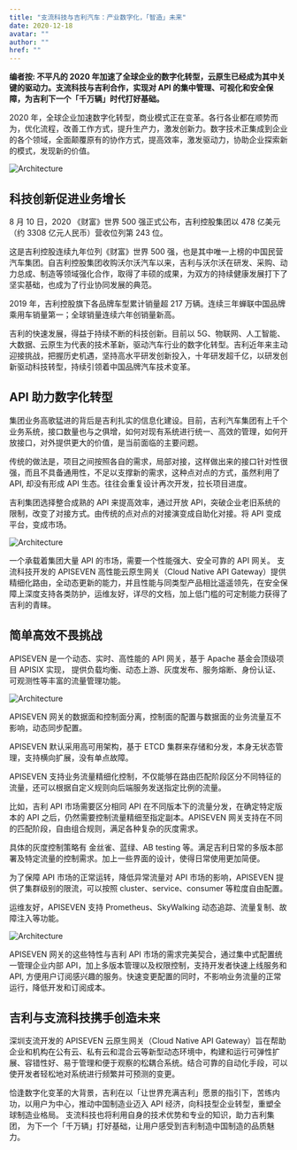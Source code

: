```yaml
---
title: "支流科技与吉利汽车：产业数字化，「智造」未来"
date: 2020-12-18
avatar: ""
author: ""
href: ""
---  
```


**编者按: 不平凡的 2020 年加速了全球企业的数字化转型，云原生已经成为其中关键的驱动力。支流科技与吉利合作，实现对 API 的集中管理、可视化和安全保障，为吉利下一个「千万辆」时代打好基础。**

2020 年，全球企业加速数字化转型，商业模式正在变革。各行各业都在顺势而为，优化流程，改善工作方式，提升生产力，激发创新力。数字技术正集成到企业的各个领域，全面颠覆原有的协作方式，提高效率，激发驱动力，协助企业探索新的模式，发现新的价值。

<img src="https://static.apiseven.com/logo/geely-0.png" alt="Architecture" />

## 科技创新促进业务增长

8 月 10 日，2020 《财富》世界 500 强正式公布，吉利控股集团以 478 亿美元（约 3308 亿元人民币）营收位列第 243 位。

这是吉利控股连续九年位列《财富》世界 500 强，也是其中唯一上榜的中国民营汽车集团。自吉利控股集团收购沃尔沃汽车以来，吉利与沃尔沃在研发、采购、动力总成、制造等领域强化合作，取得了丰硕的成果，为双方的持续健康发展打下了坚实基础，也成为了行业协同发展的典范。

2019 年，吉利控股旗下各品牌车型累计销量超 217 万辆。连续三年蝉联中国品牌乘用车销量第一；全球销量连续六年创销量新高。

吉利的快速发展，得益于持续不断的科技创新。目前以 5G、物联网、人工智能、大数据、云原生为代表的技术革新，驱动汽车行业的数字化转型。吉利近年来主动迎接挑战，把握历史机遇，坚持高水平研发创新投入，十年研发超千亿，以研发创新驱动科技转型，持续引领着中国品牌汽车技术变革。

## API 助力数字化转型

集团业务高歌猛进的背后是吉利扎实的信息化建设。目前，吉利汽车集团有上千个业务系统，接口数量也与之俱增，如何对现有系统进行统一、高效的管理，如何开放接口，对外提供更大的价值，是当前面临的主要问题。

传统的做法是，项目之间按照各自的需求，局部对接，这样做出来的接口针对性很强，而且不具备通用性，不足以支撑新的需求，这种点对点的方式，虽然利用了 API, 却没有形成 API 生态。往往会重复设计再次开发，拉长项目进度。

吉利集团选择整合成熟的 API 来提高效率，通过开放 API，突破企业老旧系统的限制，改变了对接方式。由传统的点对点的对接演变成自助化对接。将 API 变成平台，变成市场。

<img src="https://static.apiseven.com/logo/geely-1.png" alt="Architecture" />

一个承载着集团大量 API 的市场，需要一个性能强大、安全可靠的 API 网关。 支流科技开发的 APISEVEN 高性能云原生网关（Cloud Native API Gateway）提供精细化路由，全动态更新的能力，并且性能与同类型产品相比遥遥领先，在安全保障上深度支持各类防护，运维友好，详尽的文档，加上低门槛的可定制能力获得了吉利的青睐。

## 简单高效不畏挑战

APISEVEN 是一个动态、实时、高性能的 API 网关，基于 Apache 基金会顶级项目 APISIX 实现， 提供负载均衡、动态上游、灰度发布、服务熔断、身份认证、可观测性等丰富的流量管理功能。

<img src="https://static.apiseven.com/logo/geely-2.png" alt="Architecture" />


APISEVEN 网关的数据面和控制面分离，控制面的配置与数据面的业务流量互不影响，动态同步配置。

APISEVEN 默认采用高可用架构，基于 ETCD 集群来存储和分发，本身无状态管理，支持横向扩展，没有单点故障。

APISEVEN 支持业务流量精细化控制，不仅能够在路由匹配阶段区分不同特征的流量，还可以根据自定义规则向后端服务发送指定比例的流量。

比如，吉利 API 市场需要区分相同 API 在不同版本下的流量分发，在确定特定版本的 API 之后，仍然需要控制流量精细至指定副本。APISEVEN 网关支持在不同的匹配阶段，自由组合规则，满足各种复杂的灰度需求。

具体的灰度控制策略有 金丝雀、蓝绿、AB testing 等。满足吉利日常的多版本部署及特定流量的控制需求。加上一些界面的设计，使得日常使用更加简便。

为了保障 API 市场的正常运转，降低异常流量对 API 市场的影响，APISEVEN 提供了集群级别的限流，可以按照 cluster、service、consumer 等粒度自由配置。

运维友好，APISEVEN 支持 Prometheus、SkyWalking 动态追踪、流量复制、故障注入等功能。

<img src="https://static.apiseven.com/logo/geely-3.png" alt="Architecture" />

APISEVEN 网关的这些特性与吉利 API 市场的需求完美契合，通过集中式配置统一管理企业内部 API，加上多版本管理以及权限控制，支持开发者快速上线服务和 API, 方便用户订阅感兴趣的服务。快速变更配置的同时，不影响业务流量的正常运行，降低开发和订阅成本。

## 吉利与支流科技携手创造未来

深圳支流开发的 APISEVEN 云原生网关（Cloud Native API Gateway）旨在帮助企业和机构在公有云、私有云和混合云等新型动态环境中，构建和运行可弹性扩展、容错性好、易于管理和便于观察的松耦合系统。结合可靠的自动化手段，可以使开发者轻松地对系统进行频繁并可预测的变更。

恰逢数字化变革的大背景，吉利在以「让世界充满吉利」愿景的指引下，苦练内功，以用户为中心，推动中国制造业迈入 API 经济，向科技型企业转型，重塑全球制造业格局。 支流科技也将利用自身的技术优势和专业的知识，助力吉利集团， 为下一个「千万辆」打好基础，让用户感受到吉利制造中国制造的品质魅力。
